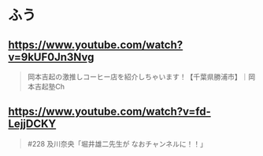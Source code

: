 # ふう

## https://www.youtube.com/watch?v=9kUF0Jn3Nvg

> 岡本吉起の激推しコーヒー店を紹介しちゃいます！【千葉県勝浦市】｜岡本吉起塾Ch

## https://www.youtube.com/watch?v=fd-LejjDCKY

> #228 及川奈央「堀井雄二先生が なおチャンネルに！！」 
